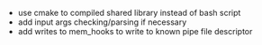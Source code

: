 - use cmake to compiled shared library instead of bash script
- add input args checking/parsing if necessary
- add writes to mem_hooks to write to known pipe file descriptor